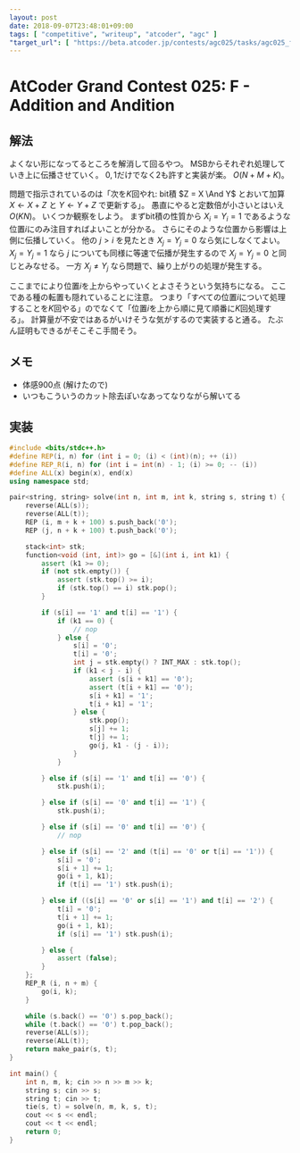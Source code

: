 ```yaml
---
layout: post
date: 2018-09-07T23:48:01+09:00
tags: [ "competitive", "writeup", "atcoder", "agc" ]
"target_url": [ "https://beta.atcoder.jp/contests/agc025/tasks/agc025_f" ]
---
```


# AtCoder Grand Contest 025: F - Addition and Andition

## 解法

よくない形になってるところを解消して回るやつ。
MSBからそれぞれ処理していき上に伝播させていく。
$0, 1$だけでなく$2$も許すと実装が楽。
$O(N + M + K)$。

問題で指示されているのは「次を$K$回やれ: bit積 $Z = X \And Y$ とおいて加算 $X \gets X + Z$ と $Y \gets Y + Z$ で更新する」。
愚直にやると定数倍が小さいとはいえ $O(KN)$。
いくつか観察をしよう。
まずbit積の性質から $X_i = Y_i = 1$ であるような位置$i$にのみ注目すればよいことが分かる。
さらにそのような位置から影響は上側に伝播していく。
他の $j \gt i$ を見たとき $X_j = Y_j = 0$ なら気にしなくてよい。
$X_j = Y_j = 1$ なら $j$ についても同様に等速で伝播が発生するので $X_j = Y_j = 0$ と同じとみなせる。
一方 $X_j \ne Y_j$ なら問題で、繰り上がりの処理が発生する。

ここまでにより位置$i$を上からやっていくとよさそうという気持ちになる。
ここである種の転置も隠れていることに注意。
つまり「すべての位置$i$について処理することを$K$回やる」のでなくて「位置$i$を上から順に見て順番に$K$回処理する」。
計算量が不安ではあるがいけそうな気がするので実装すると通る。
たぶん証明もできるがそこそこ手間そう。

## メモ

-   体感$900$点 (解けたので)
-   いつもこういうのカット除去ぽいなあってなりながら解いてる

## 実装

``` c++
#include <bits/stdc++.h>
#define REP(i, n) for (int i = 0; (i) < (int)(n); ++ (i))
#define REP_R(i, n) for (int i = int(n) - 1; (i) >= 0; -- (i))
#define ALL(x) begin(x), end(x)
using namespace std;

pair<string, string> solve(int n, int m, int k, string s, string t) {
    reverse(ALL(s));
    reverse(ALL(t));
    REP (i, m + k + 100) s.push_back('0');
    REP (j, n + k + 100) t.push_back('0');

    stack<int> stk;
    function<void (int, int)> go = [&](int i, int k1) {
        assert (k1 >= 0);
        if (not stk.empty()) {
            assert (stk.top() >= i);
            if (stk.top() == i) stk.pop();
        }

        if (s[i] == '1' and t[i] == '1') {
            if (k1 == 0) {
                // nop
            } else {
                s[i] = '0';
                t[i] = '0';
                int j = stk.empty() ? INT_MAX : stk.top();
                if (k1 < j - i) {
                    assert (s[i + k1] == '0');
                    assert (t[i + k1] == '0');
                    s[i + k1] = '1';
                    t[i + k1] = '1';
                } else {
                    stk.pop();
                    s[j] += 1;
                    t[j] += 1;
                    go(j, k1 - (j - i));
                }
            }

        } else if (s[i] == '1' and t[i] == '0') {
            stk.push(i);

        } else if (s[i] == '0' and t[i] == '1') {
            stk.push(i);

        } else if (s[i] == '0' and t[i] == '0') {
            // nop

        } else if (s[i] == '2' and (t[i] == '0' or t[i] == '1')) {
            s[i] = '0';
            s[i + 1] += 1;
            go(i + 1, k1);
            if (t[i] == '1') stk.push(i);

        } else if ((s[i] == '0' or s[i] == '1') and t[i] == '2') {
            t[i] = '0';
            t[i + 1] += 1;
            go(i + 1, k1);
            if (s[i] == '1') stk.push(i);

        } else {
            assert (false);
        }
    };
    REP_R (i, n + m) {
        go(i, k);
    }

    while (s.back() == '0') s.pop_back();
    while (t.back() == '0') t.pop_back();
    reverse(ALL(s));
    reverse(ALL(t));
    return make_pair(s, t);
}

int main() {
    int n, m, k; cin >> n >> m >> k;
    string s; cin >> s;
    string t; cin >> t;
    tie(s, t) = solve(n, m, k, s, t);
    cout << s << endl;
    cout << t << endl;
    return 0;
}
```
